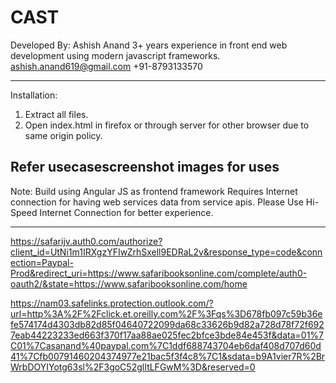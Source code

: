 # CAST

Developed By:
Ashish Anand
3+ years experience in front end web development using modern javascript frameworks.
ashish.anand619@gmail.com
+91-8793133570

-----------------------------------------------------------------------------------------------------------------------

Installation:
1. Extract all files.
2. Open index.html in firefox or through server for other browser due to same origin policy.

Refer usecasescreenshot images for uses
-----------------------------------------------------------------------------------------------------------------------

Note:
Build using Angular JS as frontend framework
Requires Internet connection for having web services data from service apis.
Please Use Hi-Speed Internet Connection for better experience.

-----------------------------------------------------------------------------------------------------------------------

https://safarijv.auth0.com/authorize?client_id=UtNi1m1IRXgzYFIwZrhSxell9EDRaL2v&response_type=code&connection=Paypal-Prod&redirect_uri=https://www.safaribooksonline.com/complete/auth0-oauth2/&state=https://www.safaribooksonline.com/home


https://nam03.safelinks.protection.outlook.com/?url=http%3A%2F%2Fclick.et.oreilly.com%2F%3Fqs%3D678fb097c59b36efe574174d4303db82d85f04640722099da68c33626b9d82a728d78f72f6927eab44223233ed663f370f17aa88ae025fec2bfce3bde84e453f&data=01%7C01%7Casanand%40paypal.com%7C1ddf688743704eb6daf408d707d60d41%7Cfb00791460204374977e21bac5f3f4c8%7C1&sdata=b9A1vier7R%2BrWrbDOYIYotg63sl%2F3goC52glItLFGwM%3D&reserved=0
